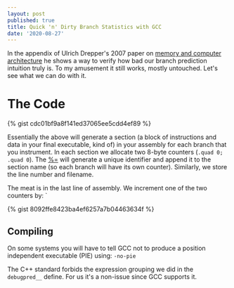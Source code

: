 ```yaml
---
layout: post
published: true
title: Quick 'n' Dirty Branch Statistics with GCC
date: '2020-08-27'
---
```

In the appendix of Ulrich Drepper's 2007 paper on [memory and computer architecture](https://people.freebsd.org/~lstewart/articles/cpumemory.pdf) he shows a way to verify how bad our branch prediction intuition truly is. To my amusement it still works, mostly untouched. Let's see what we can do with it.

# The Code
{% gist cdc01bf9a8f141ed37065ee5cdd4ef89 %}

Essentially the above will generate a section (a block of instructions and data in your final executable, kind of) in your assembly for each branch that you instrument. In each section we allocate two 8-byte counters (`.quad 0; .quad 0`). The [%=](https://gcc.gnu.org/onlinedocs/gcc/Extended-Asm.html) will generate a unique identifier and append it to the section name (so each branch will have its own counter). Similarly, we store the line number and filename.

The meat is in the last line of assembly. We increment one of the two counters by: `

{% gist 8092ffe8423ba4ef6257a7b04463634f %}

## Compiling
On some systems you will have to tell GCC not to produce a position independent executable (PIE) using: `-no-pie`

The C++ standard forbids the expression grouping we did in the `debugpred__` define. For us it's a non-issue since GCC supports it.
